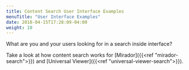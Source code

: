 ```yaml
---
title: Content Search User Interface Examples
menuTitle: "User Interface Examples"
date: 2018-04-15T17:28:09-04:00
weight: 10
---
```


What are you and your users looking for in a search inside interface?

<!-- #backlog:220 write introductory content search user interface section -->

Take a look at how content search works for [Mirador]({{<ref "mirador-search">}}) and [Universal Viewer]({{<ref "universal-viewer-search">}}).

